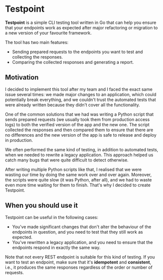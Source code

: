 # Testpoint

**Testpoint** is a simple CLI testing tool written in Go that can help you ensure that your endpoints work 
as expected after major refactoring or migration to a new version of your favourite framework.

The tool has two main features:
* Sending prepared requests to the endpoints you want to test and collecting the responses.
* Comparing the collected responses and generating a report.

## Motivation

I decided to implement this tool after my team and I faced the exact same issue several times: 
we made major changes to an application, which could potentially break everything, 
and we couldn't trust the automated tests that were already written because they didn't cover all the functionality.

One of the common solutions that we had was writing a Python script that sends prepared requests 
(we usually took them from production access logs) to both the verified version of the app and the new one. 
The script collected the responses and then compared them to ensure that there are no differences 
and the new version of the app is safe to release and deploy in production.

We often performed the same kind of testing, in addition to automated tests, when we needed to rewrite a legacy application. 
This approach helped us catch many bugs that were quite difficult to detect otherwise.

After writing multiple Python scripts like that, I realised that we were wasting our time by doing the same work over and over again.
Moreover, the scripts were quite slow (it was Python, after all), and we had to waste even more time waiting for them to finish.
That's why I decided to create Testpoint.

## When you should use it

Testpoint can be useful in the following cases:
* You've made significant changes that don't alter the behaviour of the endpoints in question, 
  and you need to test that they still work as expected.
* You've rewritten a legacy application, and you need to ensure that the endpoints respond in exactly the same way.

Note that not every REST endpoint is suitable for this kind of testing. If you want to test an endpoint, 
make sure that it's **idempotent** and **consistent**, i.e., it produces the same responses regardless of the order or number of requests.
